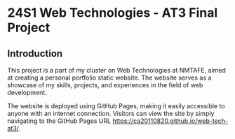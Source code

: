# 24S1 Web Technologies - AT3 Final Project

## Introduction
This project is a part of my cluster on Web Technologies at NMTAFE, aimed at creating a personal portfolio static website. The website serves as a showcase of my skills, projects, and experiences in the field of web development.

The website is deployed using GitHub Pages, making it easily accessible to anyone with an internet connection. Visitors can view the site by simply navigating to the GitHub Pages URL https://ca20110820.github.io/web-tech-at3/.

